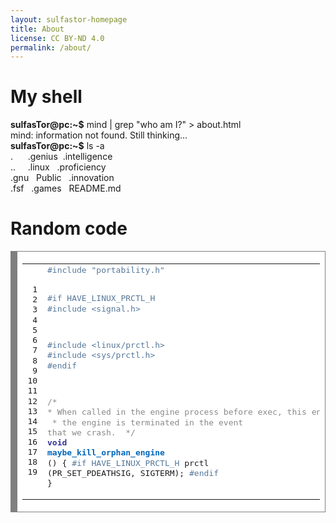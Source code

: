 ```yaml
---
layout: sulfastor-homepage
title: About
license: CC BY-ND 4.0
permalink: /about/
---
```


<h1>My shell</h1>

<div class="console">  
<b>sulfasTor@pc:~$</b> mind | grep "who am I?" > about.html <br />
mind: information not found. Still thinking... <br />
<b>sulfasTor@pc:~$</b> ls -a <br />
. &nbsp;&nbsp;&nbsp;&nbsp;  .genius&nbsp;     .intelligence <br />
.. &nbsp;&nbsp;&nbsp; 	    .linux &nbsp;	.proficiency <br />
.gnu &nbsp; Public &nbsp;	.innovation <br />
    .fsf &nbsp;   .games &nbsp; README.md 

    
</div>

<div> <h1>Random code</h1>
<!-- HTML generated using hilite.me --><div style="background: #ffffff; overflow:auto;width:auto;border:solid gray;border-width:.1em .1em .1em .8em;padding:.2em .6em;"><table><tr><td><pre style="margin: 0; line-height: 125%"> 1
 2
 3
 4
 5
 6
 7
 8
 9
10
11
12
13
14
15
16
17
18
19</pre></td><td><pre style="margin: 0; line-height: 125%"><span style="color: #557799">#include &quot;portability.h&quot;</span>

<span style="color: #557799">#if HAVE_LINUX_PRCTL_H</span>
<span style="color: #557799">#include &lt;signal.h&gt;</span>

<span style="color: #557799">#include &lt;linux/prctl.h&gt;</span>
<span style="color: #557799">#include &lt;sys/prctl.h&gt;</span>
<span style="color: #557799">#endif</span>

<span style="color: #888888">/*</span>
<span style="color: #888888"> * When called in the engine process before exec, this ensures</span>
<span style="color: #888888"> * the engine is terminated in the event that we crash.</span>
<span style="color: #888888"> */</span>
<span style="color: #333399; font-weight: bold">void</span> <span style="color: #0066BB; font-weight: bold">maybe_kill_orphan_engine</span> ()
{
<span style="color: #557799">#if HAVE_LINUX_PRCTL_H</span>
    prctl (PR_SET_PDEATHSIG, SIGTERM);
<span style="color: #557799">#endif</span>
}
</pre></td></tr></table></div>

